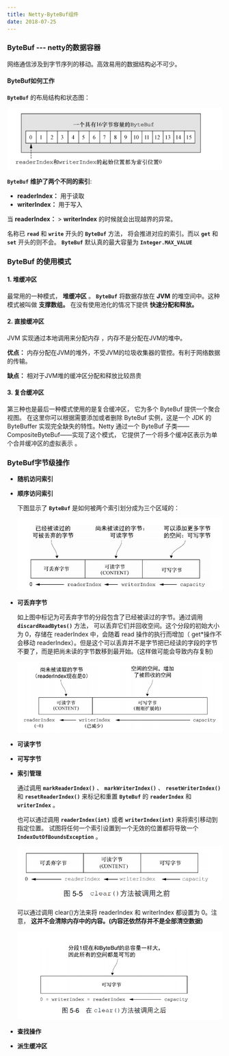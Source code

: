 ```yaml
---
title: Netty-ByteBuf组件
date: 2018-07-25
---
```

### ByteBuf --- netty的数据容器

网络通信涉及到字节序列的移动。高效易用的数据结构必不可少。

#### ByteBuf如何工作

**`ByteBuf`** 的布局结构和状态图：

![图解](https://github.com/mxsm/document/blob/master/image/netty/bytebuf%E7%BB%93%E6%9E%84%E5%9B%BE.png?raw=true)

**`ByteBuf`** **维护了两个不同的索引**:

- **readerIndex：** 用于读取
- **writerIndex：** 用于写入

当 **readerIndex：** >  **writerIndex** 的时候就会出现越界的异常。

名称已 **`read`** 和 **`write`** 开头的 **`ByteBuf`** 方法， 将会推进对应的索引。而以 **`get`** 和 **`set`** 开头的则不会。 **`ByteBuf`** 默认真的最大容量为  **`Integer.MAX_VALUE`** 

### ByteBuf 的使用模式

#### 1. 堆缓冲区

最常用的一种模式， **堆缓冲区** 。 **`ByteBuf`** 将数据存放在 **JVM** 的堆空间中。这种模式被叫做 **支撑数组。** 在没有使用池化的情况下提供 **快速分配和释放。** 

####  2. 直接缓冲区

JVM 实现通过本地调用来分配内存 ，内存不是分配在JVM的堆中。

**优点：** 内存分配在JVM的堆外，不受JVM的垃圾收集器的管控。有利于网络数据的传输。

**缺点：** 相对于JVM堆的缓冲区分配和释放比较昂贵

#### 3. 复合缓冲区

第三种也是最后一种模式使用的是复合缓冲区， 它为多个 ByteBuf 提供一个聚合视图。 在这里你可以根据需要添加或者删除 ByteBuf 实例，这是一个 JDK 的 ByteBuffer 实现完全缺失的特性。Netty 通过一个 ByteBuf 子类——CompositeByteBuf——实现了这个模式， 它提供了一个将多个缓冲区表示为单个合并缓冲区的虚拟表示 。

### ByteBuf字节级操作

- **随机访问索引**

- **顺序访问索引**

  下图显示了 **`ByteBuf`** 是如何被两个索引划分成为三个区域的：

  ![图解](https://github.com/mxsm/document/blob/master/image/netty/bytebuf%E8%A2%AB%E5%88%92%E5%88%86%E4%B8%BA%E4%B8%89%E4%B8%AA%E5%8C%BA%E5%9F%9F.png?raw=true)

- **可丢弃字节**

   如上图中标记为可丢弃字节的分段包含了已经被读过的字节。通过调用  **`discardReadBytes()`** 方法， 可以丢弃它们并回收空间。这个分段的初始大小为 0，存储在 readerIndex 中，会随着 read 操作的执行而增加（ get*操作不会移动 readerIndex）。但是这个可以丢弃并不是字节把已经读的字段的字节不要了，而是把尚未读的字节数移到最开始。(这样做可能会导致内存复制)

  ![图解](https://github.com/mxsm/document/blob/master/image/netty/bytebuf%E4%B8%A2%E5%BC%83%E5%B7%B2%E8%AF%BB%E5%AD%97%E6%AE%B5.png?raw=true)

- **可读字节**

- **可写字节**

- **索引管理**

  通过调用  **`markReaderIndex()`** 、  **`markWriterIndex()`** 、  **`resetWriterIndex()`** 和 **`resetReaderIndex()`** 来标记和重置  **`ByteBuf`** 的 **`readerIndex`** 和 **`writerIndex`**  。

  也可以通过调用 **`readerIndex(int)`** 或者 **`writerIndex(int)`** 来将索引移动到指定位置。 试图将任何一个索引设置到一个无效的位置都将导致一个 **`IndexOutOfBoundsException`** 。 

  ![图解](https://github.com/mxsm/document/blob/master/image/netty/bytebufclear%E8%B0%83%E7%94%A8%E4%B9%8B%E5%89%8D.png?raw=true)

  可以通过调用 clear()方法来将 readerIndex 和 writerIndex 都设置为 0。注意， **这并不会清除内存中的内容。(内容还依然存并不是全部清空数据)**

  ![图解](https://github.com/mxsm/document/blob/master/image/netty/bytebufclear%E8%B0%83%E7%94%A8%E5%90%8E.png?raw=true)

- **查找操作**

- **派生缓冲区**



